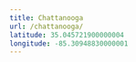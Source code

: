 ```yaml
---
title: Chattanooga
url: /chattanooga/
latitude: 35.045721900000004
longitude: -85.30948830000001
---
```

